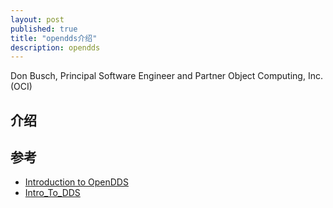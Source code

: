 ```yaml
---
layout: post
published: true
title: "opendds介绍"
description: opendds
---
```

Don Busch, Principal Software Engineer and Partner
Object Computing, Inc. (OCI)
## 介绍


## 参考
- [Introduction to OpenDDS](http://opendds.org/about/articles/Article-Intro.html)
- [Intro_To_DDS](http://www.omg.org/news/whitepapers/Intro_To_DDS.pdf)
